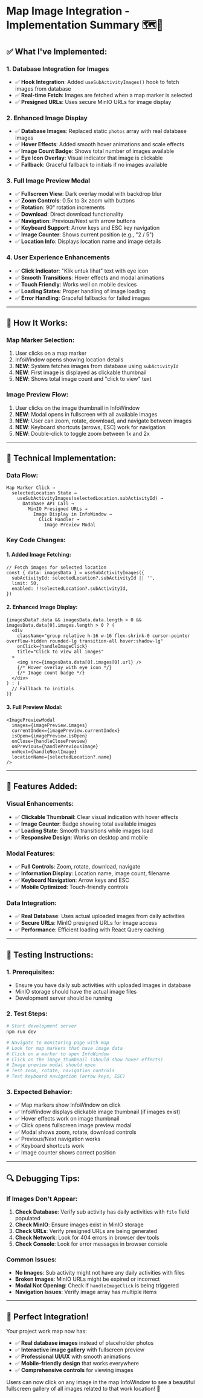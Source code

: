 # Map Image Integration - Implementation Summary 🗺️📸

## ✅ **What I've Implemented:**

### **1. Database Integration for Images**
- ✅ **Hook Integration**: Added `useSubActivityImages()` hook to fetch images from database
- ✅ **Real-time Fetch**: Images are fetched when a map marker is selected
- ✅ **Presigned URLs**: Uses secure MinIO URLs for image display

### **2. Enhanced Image Display**
- ✅ **Database Images**: Replaced static `photos` array with real database images
- ✅ **Hover Effects**: Added smooth hover animations and scale effects
- ✅ **Image Count Badge**: Shows total number of images available
- ✅ **Eye Icon Overlay**: Visual indicator that image is clickable
- ✅ **Fallback**: Graceful fallback to initials if no images available

### **3. Full Image Preview Modal**
- ✅ **Fullscreen View**: Dark overlay modal with backdrop blur
- ✅ **Zoom Controls**: 0.5x to 3x zoom with buttons
- ✅ **Rotation**: 90° rotation increments
- ✅ **Download**: Direct download functionality
- ✅ **Navigation**: Previous/Next with arrow buttons
- ✅ **Keyboard Support**: Arrow keys and ESC key navigation
- ✅ **Image Counter**: Shows current position (e.g., "2 / 5")
- ✅ **Location Info**: Displays location name and image details

### **4. User Experience Enhancements**
- ✅ **Click Indicator**: "Klik untuk lihat" text with eye icon
- ✅ **Smooth Transitions**: Hover effects and modal animations
- ✅ **Touch Friendly**: Works well on mobile devices
- ✅ **Loading States**: Proper handling of image loading
- ✅ **Error Handling**: Graceful fallbacks for failed images

---

## 🎯 **How It Works:**

### **Map Marker Selection:**
1. User clicks on a map marker
2. InfoWindow opens showing location details
3. **NEW**: System fetches images from database using `subActivityId`
4. **NEW**: First image is displayed as clickable thumbnail
5. **NEW**: Shows total image count and "click to view" text

### **Image Preview Flow:**
1. User clicks on the image thumbnail in InfoWindow
2. **NEW**: Modal opens in fullscreen with all available images
3. **NEW**: User can zoom, rotate, download, and navigate between images
4. **NEW**: Keyboard shortcuts (arrows, ESC) work for navigation
5. **NEW**: Double-click to toggle zoom between 1x and 2x

---

## 🔧 **Technical Implementation:**

### **Data Flow:**
```tsx
Map Marker Click → 
  selectedLocation State → 
    useSubActivityImages(selectedLocation.subActivityId) → 
      Database API Call → 
        MinIO Presigned URLs → 
          Image Display in InfoWindow → 
            Click Handler → 
              Image Preview Modal
```

### **Key Code Changes:**

#### **1. Added Image Fetching:**
```tsx
// Fetch images for selected location
const { data: imagesData } = useSubActivityImages({
  subActivityId: selectedLocation?.subActivityId || '',
  limit: 50,
  enabled: !!selectedLocation?.subActivityId,
})
```

#### **2. Enhanced Image Display:**
```tsx
{imagesData?.data && imagesData.data.length > 0 && imagesData.data[0].images.length > 0 ? (
  <div 
    className="group relative h-16 w-16 flex-shrink-0 cursor-pointer overflow-hidden rounded-lg transition-all hover:shadow-lg"
    onClick={handleImageClick}
    title="Click to view all images"
  >
    <img src={imagesData.data[0].images[0].url} />
    {/* Hover overlay with eye icon */}
    {/* Image count badge */}
  </div>
) : (
  // Fallback to initials
)}
```

#### **3. Full Preview Modal:**
```tsx
<ImagePreviewModal
  images={imagePreview.images}
  currentIndex={imagePreview.currentIndex}
  isOpen={imagePreview.isOpen}
  onClose={handleClosePreview}
  onPrevious={handlePreviousImage}
  onNext={handleNextImage}
  locationName={selectedLocation?.name}
/>
```

---

## 🚀 **Features Added:**

### **Visual Enhancements:**
- ✅ **Clickable Thumbnail**: Clear visual indication with hover effects
- ✅ **Image Counter**: Badge showing total available images
- ✅ **Loading State**: Smooth transitions while images load
- ✅ **Responsive Design**: Works on desktop and mobile

### **Modal Features:**
- ✅ **Full Controls**: Zoom, rotate, download, navigate
- ✅ **Information Display**: Location name, image count, filename
- ✅ **Keyboard Navigation**: Arrow keys and ESC
- ✅ **Mobile Optimized**: Touch-friendly controls

### **Data Integration:**
- ✅ **Real Database**: Uses actual uploaded images from daily activities
- ✅ **Secure URLs**: MinIO presigned URLs for image access
- ✅ **Performance**: Efficient loading with React Query caching

---

## 🧪 **Testing Instructions:**

### **1. Prerequisites:**
- Ensure you have daily sub activities with uploaded images in database
- MinIO storage should have the actual image files
- Development server should be running

### **2. Test Steps:**
```bash
# Start development server
npm run dev

# Navigate to monitoring page with map
# Look for map markers that have image data
# Click on a marker to open InfoWindow
# Click on the image thumbnail (should show hover effects)
# Image preview modal should open
# Test zoom, rotate, navigation controls
# Test keyboard navigation (arrow keys, ESC)
```

### **3. Expected Behavior:**
- ✅ Map markers show InfoWindow on click
- ✅ InfoWindow displays clickable image thumbnail (if images exist)
- ✅ Hover effects work on image thumbnail
- ✅ Click opens fullscreen image preview modal
- ✅ Modal shows zoom, rotate, download controls
- ✅ Previous/Next navigation works
- ✅ Keyboard shortcuts work
- ✅ Image counter shows correct position

---

## 🔍 **Debugging Tips:**

### **If Images Don't Appear:**
1. **Check Database**: Verify sub activity has daily activities with `file` field populated
2. **Check MinIO**: Ensure images exist in MinIO storage
3. **Check URLs**: Verify presigned URLs are being generated
4. **Check Network**: Look for 404 errors in browser dev tools
5. **Check Console**: Look for error messages in browser console

### **Common Issues:**
- **No Images**: Sub activity might not have any daily activities with files
- **Broken Images**: MinIO URLs might be expired or incorrect
- **Modal Not Opening**: Check if `handleImageClick` is being triggered
- **Navigation Issues**: Verify image array has multiple items

---

## 🎯 **Perfect Integration!**

Your project work map now has:
- ✅ **Real database images** instead of placeholder photos
- ✅ **Interactive image gallery** with fullscreen preview
- ✅ **Professional UI/UX** with smooth animations
- ✅ **Mobile-friendly design** that works everywhere
- ✅ **Comprehensive controls** for viewing images

Users can now click on any image in the map InfoWindow to see a beautiful fullscreen gallery of all images related to that work location! 🎉
